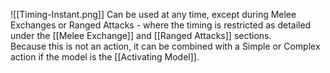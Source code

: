 ![[Timing-Instant.png]]  Can be used at any time, except during Melee Exchanges or Ranged Attacks - where the timing is restricted as detailed under the [[Melee Exchange]] and [[Ranged Attacks]] sections.  
Because this is not an action, it can be combined with a Simple or Complex action if the model is the [[Activating Model]].